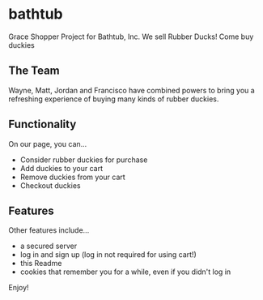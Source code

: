 # bathtub
Grace Shopper Project for Bathtub, Inc. We sell Rubber Ducks! Come buy duckies

## The Team

Wayne, Matt, Jordan and Francisco have combined powers to bring you a refreshing experience of buying many kinds of rubber duckies.

## Functionality

On our page, you can...
- Consider rubber duckies for purchase
- Add duckies to your cart
- Remove duckies from your cart
- Checkout duckies

## Features

Other features include...
- a secured server
- log in and sign up (log in not required for using cart!)
- this Readme
- cookies that remember you for a while, even if you didn't log in


Enjoy!
